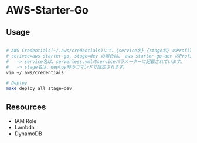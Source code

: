 # AWS-Starter-Go

## Usage
```bash

# AWS Credentials(~/.aws/credentials)にて、{service名}-{stage名} のProfileを設定します。
# serivce=aws-starter-go, stage=dev の場合は、 aws-starter-go-dev のProfileが必要になります。
#   -> service名は、serverless.ymlのserviceパラメーターに記載されています。
#   -> stage名は、deploy時のコマンドで指定されます。
vim ~/.aws/credentials

# Deploy
make deploy_all stage=dev
```

## Resources

- IAM Role
- Lambda
- DynamoDB
